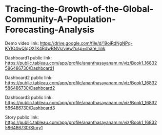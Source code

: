# Tracing-the-Growth-of-the-Global-Community-A-Population-Forecasting-Analysis
Demo video link:
https://drive.google.com/file/d/19oiRdNgNPq-KYIO4wQIqOX1K4BdwBNVs/view?usp=share_link

Dashboard1 public link:
https://public.tableau.com/app/profile/ananthasayanam.m/viz/Book1_16832586486730/Dashboard1

Dashboard2 public link:
https://public.tableau.com/app/profile/ananthasayanam.m/viz/Book1_16832586486730/Dashboard2

Dashboard3 public link:
https://public.tableau.com/app/profile/ananthasayanam.m/viz/Book1_16832586486730/Dashboard3

Story public link:
https://public.tableau.com/app/profile/ananthasayanam.m/viz/Book1_16832586486730/Story1
